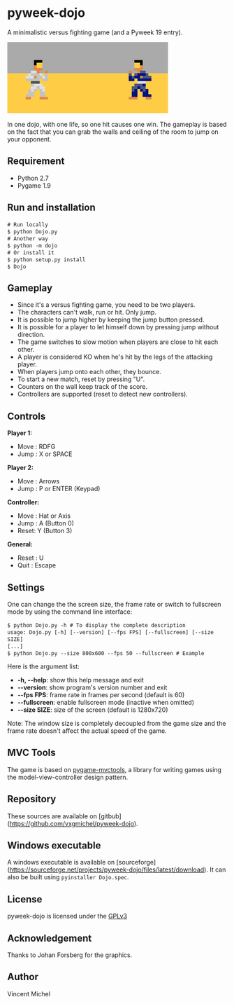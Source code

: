 pyweek-dojo
===========

A minimalistic versus fighting game (and a Pyweek 19 entry).

![Screenshot](/resource/image/screenshot.png?raw=true "ScreenShot")

In one dojo, with one life, so one hit causes one win.
The gameplay is based on the fact that you can grab the walls
and ceiling of the room to jump on your opponent.

## Requirement

 - Python 2.7
 - Pygame 1.9

## Run and installation

    # Run locally
    $ python Dojo.py 
	# Another way
    $ python -m dojo
	# Or install it
    $ python setup.py install
	$ Dojo

## Gameplay

 - Since it's a versus fighting game, you need to be two players.
 - The characters can't walk, run or hit. Only jump.
 - It is possible to jump higher by keeping the jump button pressed.
 - It is possible for a player to let himself down by pressing jump without direction.
 - The game switches to slow motion when players are close to hit each other.
 - A player is considered KO when he's hit by the legs of the attacking player.
 - When players jump onto each other, they bounce.
 - To start a new match, reset by pressing "U".
 - Counters on the wall keep track of the score.
 - Controllers are supported (reset to detect new controllers).

## Controls

**Player 1:**
 - Move : RDFG
 - Jump : X or SPACE

**Player 2:**
 - Move : Arrows
 - Jump : P or ENTER (Keypad)

**Controller:**
 - Move : Hat or Axis
 - Jump : A (Button 0)
 - Reset: Y (Button 3)

**General:**
  - Reset : U
  - Quit : Escape

## Settings

One can change the the screen size, the frame rate or switch
to fullscreen mode by using the command line interface:

    $ python Dojo.py -h # To display the complete description
	usage: Dojo.py [-h] [--version] [--fps FPS] [--fullscreen] [--size SIZE]
	[...]
	$ python Dojo.py --size 800x600 --fps 50 --fullscreen # Example

Here is the argument list:

  - **-h, --help**:   show this help message and exit
  - **--version**:    show program's version number and exit
  - **--fps FPS**:    frame rate in frames per second (default is 60)
  - **--fullscreen**: enable fullscreen mode (inactive when omitted)
  - **--size SIZE**:  size of the screen (default is 1280x720)

Note: The window size is completely decoupled from the game size
and the frame rate doesn't affect the actual speed of the game.

## MVC Tools

The game is based on [pygame-mvctools](https://github.com/vxgmichel/pygame-mvctools),
a library for writing games using the model-view-controller design pattern.

## Repository

These sources are available on [gitbub]
(https://github.com/vxgmichel/pyweek-dojo).

## Windows executable

A windows executable is available on [sourceforge]
(https://sourceforge.net/projects/pyweek-dojo/files/latest/download).
It can also be built using `pyinstaller Dojo.spec`.

## License

pyweek-dojo is licensed under the [GPLv3](http://www.gnu.org/licenses/gpl-3.0-standalone.html)

## Acknowledgement

Thanks to Johan Forsberg for the graphics.

## Author

Vincent Michel

